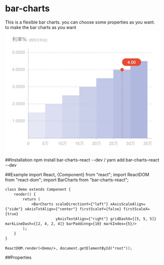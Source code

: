 # bar-charts
This is a flexible bar charts. you can choose some properties as you want. to make the bar charts as you want
![Image text](https://raw.githubusercontent.com/Eye12/img-folder/master/img/bar-charts.jpg)

##Installation
npm install bar-charts-react --dev
/
yarn add bar-charts-react --dev

##Example
    import React, {Component} from "react";
    import ReactDOM from "react-dom";
    import BarCharts from "bar-charts-react";
    
    class Demo extends Component {
        render() {
            return (
                <BarCharts scaleDirectionY={"left"} xAxisScaleAlign={"side"} xAxisTxtAlign={"center"} firstScaleY={false} firstScaleX={true}
                           yAxisTextAlign={"right"} gridDashX={[5, 5, 5]} markLineDash={[2, 4, 2, 4]} barPaddinng={10} markIndex={5}/>
            );
        }
    }
    
    ReactDOM.render(<Demo/>, document.getElementById("root"));
    
##Properties

